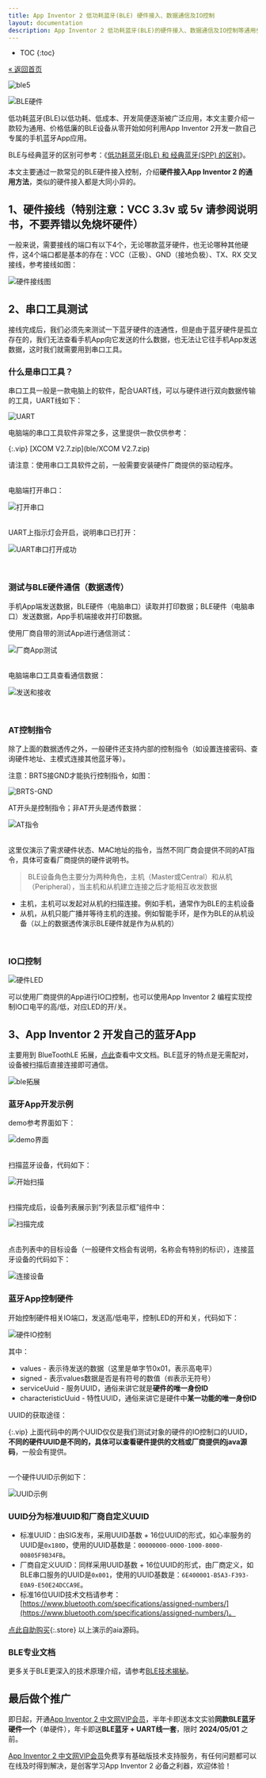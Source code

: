 ```yaml
---
title: App Inventor 2 低功耗蓝牙(BLE) 硬件接入、数据通信及IO控制
layout: documentation
description: App Inventor 2 低功耗蓝牙(BLE)的硬件接入、数据通信及IO控制等通用步骤及教程，主要介绍BLE拓展的常用函数用法。BLE(Bluetooth Low Energy)。BLE硬件接线图，UART，串口工具，数据透传，AT控制指令，IO口控制。
---
```


* TOC
{:toc}

[&laquo; 返回首页](index.html)

![ble5](ble/ble5.jpg)

![BLE硬件](ble/BLE硬件.png)

低功耗蓝牙(BLE)以低功耗、低成本、开发简便逐渐被广泛应用，本文主要介绍一款较为通用、价格低廉的BLE设备从零开始如何利用App Inventor 2开发一款自己专属的手机蓝牙App应用。

BLE与经典蓝牙的区别可参考：《[低功耗蓝牙(BLE) 和 经典蓝牙(SPP) 的区别](ble_spp.html)》。

本文主要通过一款常见的BLE硬件接入控制，介绍**硬件接入App Inventor 2 的通用方法**，类似的硬件接入都是大同小异的。

## 1、硬件接线（特别注意：VCC 3.3v 或 5v 请参阅说明书，不要弄错以免烧坏硬件）

一般来说，需要接线的端口有以下4个，无论哪款蓝牙硬件，也无论哪种其他硬件，这4个端口都是基本的存在：VCC（正极）、GND（接地负极）、TX、RX 交叉接线，参考接线如图：

![硬件接线图](ble/硬件接线图.png)

## 2、串口工具测试

接线完成后，我们必须先来测试一下蓝牙硬件的连通性，但是由于蓝牙硬件是孤立存在的，我们无法查看手机App向它发送的什么数据，也无法让它往手机App发送数据，这时我们就需要用到串口工具。

### 什么是串口工具？

串口工具一般是一款电脑上的软件，配合UART线，可以与硬件进行双向数据传输的工具，UART线如下：

![UART](ble/UART.png)

电脑端的串口工具软件非常之多，这里提供一款仅供参考：

{:.vip}
[XCOM V2.7.zip](ble/XCOM V2.7.zip)

请注意：使用串口工具软件之前，一般需要安装硬件厂商提供的驱动程序。

<br/>电脑端打开串口：

![打开串口](ble/打开串口.png)

<br/>UART上指示灯会开启，说明串口已打开：

![UART串口打开成功](ble/UART串口打开成功.png)

<br/>

### 测试与BLE硬件通信（数据透传）

手机App端发送数据，BLE硬件（电脑串口）读取并打印数据；BLE硬件（电脑串口）发送数据，App手机端接收并打印数据。

使用厂商自带的测试App进行通信测试：

![厂商App测试](ble/厂商App测试.png)

<br/>电脑端串口工具查看通信数据：

![发送和接收](ble/发送和接收.png)

<br/>

### AT控制指令

除了上面的数据透传之外，一般硬件还支持内部的控制指令（如设置连接密码、查询硬件地址、主模式连接其他蓝牙等）。

注意：BRTS接GND才能执行控制指令，如图：

![BRTS-GND](ble/BRTS-GND.png)

AT开头是控制指令；非AT开头是透传数据：

![AT指令](ble/AT指令.png)

<br/>这里仅演示了需求硬件状态、MAC地址的指令，当然不同厂商会提供不同的AT指令，具体可查看厂商提供的硬件说明书。

> BLE设备角色主要分为两种角色，主机（Master或Central）和从机（Peripheral），当主机和从机建立连接之后才能相互收发数据
  - 主机，主机可以发起对从机的扫描连接。例如手机，通常作为BLE的主机设备
  - 从机，从机只能广播并等待主机的连接。例如智能手环，是作为BLE的从机设备（以上的数据透传演示BLE硬件就是作为从机的）

<br/>

### IO口控制

![硬件LED](ble/硬件LED.png)

可以使用厂商提供的App进行IO口控制，也可以使用App Inventor 2 编程实现控制IO口电平的高/低，对应LED的开/关。

<!--查看文档或厂商源码，获取服务UUID和特征UUID，通过BLE发送相应的控制数据。
和透传是不同的通道，控制方式不同。-->

## 3、App Inventor 2 开发自己的蓝牙App

主要用到 BlueToothLE 拓展，[点此](bluetoothle.html)查看中文文档。BLE蓝牙的特点是无需配对，设备被扫描后直接连接即可通信。

![ble拓展](ble/ble拓展.png)

### 蓝牙App开发示例

demo参考界面如下：

![demo界面](ble/demo界面.png)

<br/>扫描蓝牙设备，代码如下：

![开始扫描](ble/开始扫描.png)

<br/>扫描完成后，设备列表展示到“列表显示框”组件中：

![扫描完成](ble/扫描完成.png)

<br/>点击列表中的目标设备（一般硬件文档会有说明，名称会有特别的标识），连接蓝牙设备的代码如下：

![连接设备](ble/连接设备.png)



### 蓝牙App控制硬件

开始控制硬件相关IO端口，发送高/低电平，控制LED的开和关，代码如下：

![硬件IO控制](ble/硬件IO控制.png)

其中：

- values - 表示待发送的数据（这里是单字节0x01，表示高电平）
- signed - 表示values数据是否是有符号的数值（`假`表示无符号）
- serviceUuid - 服务UUID，通俗来讲它就是**硬件的唯一身份ID**
- characteristicUuid - 特性UUID，通俗来讲它是硬件中**某一功能的唯一身份ID**

UUID的获取途径：

{:.vip}
上面代码中的两个UUID仅仅是我们测试对象的硬件的IO控制口的UUID，**不同的硬件UUID是不同的，具体可以查看硬件提供的文档或厂商提供的java源码**，一般会有提供。

<br/>一个硬件UUID示例如下：

![UUID示例](ble/UUID示例.png)

### UUID分为标准UUID和厂商自定义UUID

- 标准UUID：由SIG发布，采用UUID基数 + 16位UUID的形式，如心率服务的UUID是`0x180D`，使用的UUID基数是：`00000000-0000-1000-8000-00805F9B34FB`。
- 厂商自定义UUID：同样采用UUID基数 + 16位UUID的形式，由厂商定义，如BLE串口服务的UUID是`0x001`，使用的UUID基数是：`6E400001-B5A3-F393-E0A9-E50E24DCCA9E`。
- 标准16位UUID技术文档请参考：[https://www.bluetooth.com/specifications/assigned-numbers/](https://www.bluetooth.com/specifications/assigned-numbers/)。
<!--https://blog.csdn.net/INT_TANG/article/details/124758332-->

[点此自助购买](https://www.fun123.cn/aia-store/240131150201850?f=doc){:.store} 以上演示的aia源码。

### BLE专业文档

更多关于BLE更深入的技术原理介绍，请参考[BLE技术揭秘](http://doc.iotxx.com/BLE%E6%8A%80%E6%9C%AF%E6%8F%AD%E7%A7%98?f=fun123.cn)。



## 最后做个推广

即日起，开通[App Inventor 2 中文网VIP会员](https://www.fun123.cn/pay/?f=ble)，半年卡即送本文实验**同款BLE蓝牙硬件一个**（单硬件），年卡即送**BLE蓝牙 + UART线一套**，限时 **2024/05/01** 之前。

[App Inventor 2 中文网VIP会员](https://www.fun123.cn/pay/?f=ble)免费享有基础版技术支持服务，有任何问题都可以在线及时得到解决，是创客学习App Inventor 2 必备之利器，欢迎体验！


<!--

## 经典BLE模块 HC05 主从模式接入

-->

